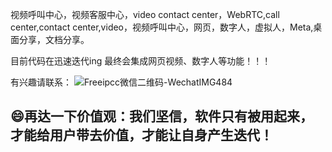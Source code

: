 视频呼叫中心，视频客服中心，video contact center，WebRTC,call center,contact center,video，视频呼叫中心，网页，数字人，虚拟人，Meta,桌面分享，文档分享。

目前代码在迅速迭代ing
最终会集成网页视频、数字人等功能！！！

有兴趣请联系：
![Freeipcc微信二维码-WechatIMG484](https://github.com/user-attachments/assets/74afadc8-9fc9-468c-9f58-c1cb95f15f7b)

## 😄再达一下价值观：我们坚信，软件只有被用起来，才能给用户带去价值，才能让自身产生迭代！
